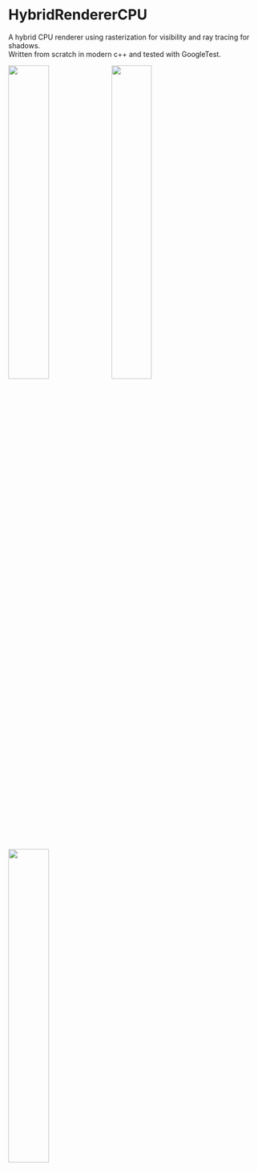 # HybridRendererCPU

A hybrid CPU renderer using rasterization for visibility and ray tracing for shadows. <br />
Written from scratch in modern c++ and tested with GoogleTest.

<img src="https://user-images.githubusercontent.com/25958978/213143173-cd18cfb2-d504-4497-8ec1-b6ebb0b5b426.gif" width="40%" height="40%"/>
<img src="https://user-images.githubusercontent.com/25958978/213143384-c1aeb058-e04c-44fb-9bae-b298588c85a0.gif" width="40%" height="40%"/>
<img src="https://user-images.githubusercontent.com/25958978/213143416-ae1e45a5-be61-4a26-8ca6-2fe31c805905.gif" width="40%" height="40%"/>
